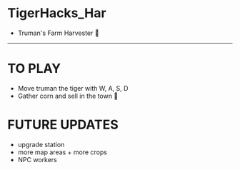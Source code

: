 # TigerHacks_Har
- Truman's Farm Harvester 🐯
--------------------------
# TO PLAY
- Move truman the tiger with W, A, S, D
- Gather corn and sell in the town 🌽

# FUTURE UPDATES
- upgrade station
- more map areas + more crops
- NPC workers 

